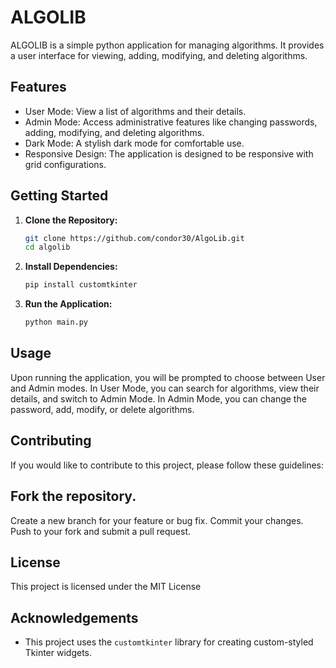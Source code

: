 # ALGOLIB

ALGOLIB is a simple python application for managing algorithms. It provides a user interface for viewing, adding, modifying, and deleting algorithms.

## Features

- User Mode: View a list of algorithms and their details.
- Admin Mode: Access administrative features like changing passwords, adding, modifying, and deleting algorithms.
- Dark Mode: A stylish dark mode for comfortable use.
- Responsive Design: The application is designed to be responsive with grid configurations.

## Getting Started

1. **Clone the Repository:**
   ```bash
   git clone https://github.com/condor30/AlgoLib.git
   cd algolib

2. **Install Dependencies:**
   ```bash
   pip install customtkinter

3. **Run the Application:**
   ```bash
   python main.py

## Usage
Upon running the application, you will be prompted to choose between User and Admin modes.
In User Mode, you can search for algorithms, view their details, and switch to Admin Mode.
In Admin Mode, you can change the password, add, modify, or delete algorithms.


## Contributing
If you would like to contribute to this project, please follow these guidelines:

## Fork the repository.
Create a new branch for your feature or bug fix.
Commit your changes.
Push to your fork and submit a pull request.

## License
This project is licensed under the MIT License

## Acknowledgements
- This project uses the `customtkinter` library for creating custom-styled Tkinter widgets.
